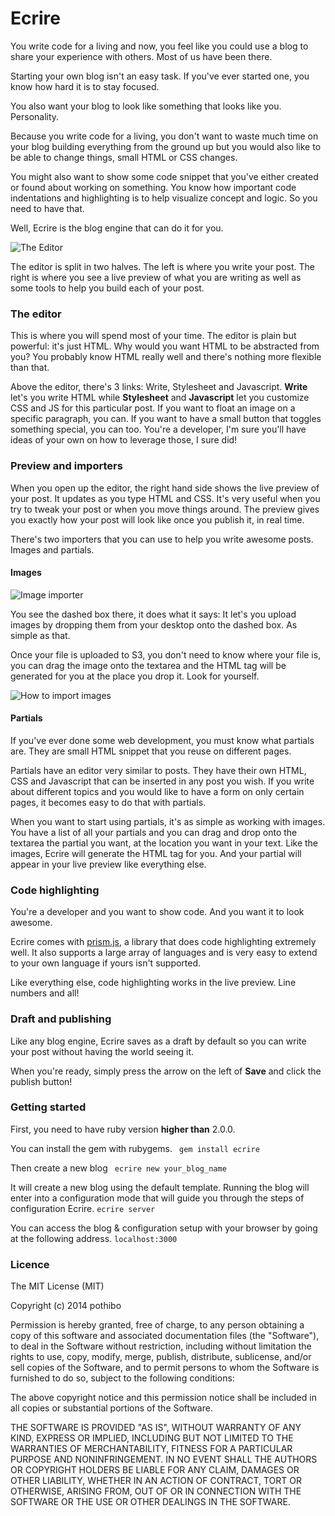 # Ecrire

You write code for a living and now, you feel like you could use a blog to share your experience with others. Most of us have been there.

Starting your own blog isn't an easy task. If you've ever started one, you know how hard it is to stay focused.

You also want your blog to look like something that looks like you. Personality.

Because you write code for a living, you don't want to waste much time on your blog building everything from the ground up but you would also like to be able to change things, small HTML or CSS changes.

You might also want to show some code snippet that you've either created or found about working on something. You know how important code indentations and highlighting is to help visualize concept and logic. So you need to have that.

Well, Ecrire is the blog engine that can do it for you.

![The Editor](http://f.cl.ly/items/1u0r3g0E1r3x2z1g2G1P/Screen%20Shot%202014-06-16%20at%206.19.06%20PM.png)

The editor is split in two halves. The left is where you write your post. The right is where you see a live preview of what you are writing as well as some tools to help you build each of your post.

### The editor

This is where you will spend most of your time. The editor is plain but powerful: it's just HTML. Why would you want HTML to be abstracted from you? You probably know HTML really well and there's nothing more flexible than that.

Above the editor, there's 3 links: Write, Stylesheet and Javascript. **Write** let's you write HTML while **Stylesheet** and **Javascript** let you customize CSS and JS for this particular post. If you want to float an image on a specific paragraph, you can. If you want to have a small button that toggles something special, you can too. You're a developer, I'm sure you'll have ideas of your own on how to leverage those, I sure did!

### Preview and importers

When you open up the editor, the right hand side shows the live preview of your post. It updates as you type HTML and CSS. It's very useful when you try to tweak your post or when you move things around. The preview gives you exactly how your post will look like once you publish it, in real time.

There's two importers that you can use to help you write awesome posts. Images and partials.

#### Images

![Image importer](https://raw2.github.com/pothibo/ecrire/gh-pages/images/images.png)

You see the dashed box there, it does what it says: It let's you upload images by dropping them from your desktop onto the dashed box. As simple as that.

Once your file is uploaded to S3, you don't need to know where your file is, you can drag the image onto the textarea and the HTML tag will be generated for you at the place you drop it. Look for yourself.

![How to import images](https://raw2.github.com/pothibo/ecrire/gh-pages/images/images.gif)

#### Partials

If you've ever done some web development, you must know what partials are. They are small HTML snippet that you reuse on different pages.

Partials have an editor very similar to posts. They have their own HTML, CSS and Javascript that can be inserted in any post you wish. If you write about different topics and you would like to have a form on only certain pages, it becomes easy to do that with partials.

When you want to start using partials, it's as simple as working with images. You have a list of all your partials and you can drag and drop onto the textarea the partial you want, at the location you want in your text. Like the images, Ecrire will generate the HTML tag for you. And your partial will appear in your live preview like everything else.

### Code highlighting

You're a developer and you want to show code. And you want it to look awesome.

Ecrire comes with [prism.js](http://prismjs.com), a library that does code highlighting extremely well. It also supports a large array of languages and is very easy to extend to your own language if yours isn't supported.

Like everything else, code highlighting works in the live preview. Line numbers and all!

### Draft and publishing

Like any blog engine, Ecrire saves as a draft by default so you can write your post without having the world seeing it.

When you're ready, simply press the arrow on the left of **Save** and click the publish button!

### Getting started

First, you need to have ruby version **higher than** 2.0.0.

You can install the gem with rubygems.
``` gem install ecrire ```

Then create a new blog
``` ecrire new your_blog_name ```

It will create a new blog using the default template. Running the blog will enter into a configuration mode that will guide you through the steps of configuration Ecrire.
``` ecrire server  ```

You can access the blog & configuration setup with your browser by going at the following address.
``` localhost:3000  ```

### Licence

The MIT License (MIT)

Copyright (c) 2014 pothibo

Permission is hereby granted, free of charge, to any person obtaining a copy
of this software and associated documentation files (the "Software"), to deal
in the Software without restriction, including without limitation the rights
to use, copy, modify, merge, publish, distribute, sublicense, and/or sell
copies of the Software, and to permit persons to whom the Software is
furnished to do so, subject to the following conditions:

The above copyright notice and this permission notice shall be included in
all copies or substantial portions of the Software.

THE SOFTWARE IS PROVIDED "AS IS", WITHOUT WARRANTY OF ANY KIND, EXPRESS OR
IMPLIED, INCLUDING BUT NOT LIMITED TO THE WARRANTIES OF MERCHANTABILITY,
FITNESS FOR A PARTICULAR PURPOSE AND NONINFRINGEMENT. IN NO EVENT SHALL THE
AUTHORS OR COPYRIGHT HOLDERS BE LIABLE FOR ANY CLAIM, DAMAGES OR OTHER
LIABILITY, WHETHER IN AN ACTION OF CONTRACT, TORT OR OTHERWISE, ARISING FROM,
OUT OF OR IN CONNECTION WITH THE SOFTWARE OR THE USE OR OTHER DEALINGS IN
THE SOFTWARE.
